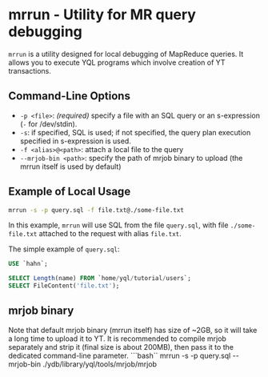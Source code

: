 # mrrun - Utility for MR query debugging

`mrrun` is a utility designed for local debugging of MapReduce queries. It allows you to execute YQL programs which involve creation of YT transactions.

## Command-Line Options

- `-p <file>`: _(required)_ specify a file with an SQL query or an s-expression (`-` for /dev/stdin).
- `-s`: if specified, SQL is used; if not specified, the query plan execution specified in s-expression is used.
- `-f <alias>@<path>`: attach a local file to the query
- `--mrjob-bin <path>`: specify the path of mrjob binary to upload (the mrrun itself is used by default)

## Example of Local Usage

```bash
mrrun -s -p query.sql -f file.txt@./some-file.txt
```

In this example, `mrrun` will use SQL from the file `query.sql`, with file `./some-file.txt` attached to the request with alias `file.txt`.

The simple example of `query.sql`:

```sql
USE `hahn`;

SELECT Length(name) FROM `home/yql/tutorial/users`;
SELECT FileContent('file.txt');
```
## mrjob binary

Note that default mrjob binary (mrrun itself) has size of ~2GB, so it will take a long time to upload it to YT.
It is recommended to compile mrjob separately and strip it (final size is about 200MB), then pass it to the dedicated command-line parameter.
```bash``
mrrun -s -p query.sql --mrjob-bin ./ydb/library/yql/tools/mrjob/mrjob
```
